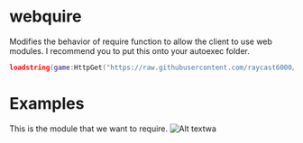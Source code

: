 # webquire
Modifies the behavior of require function to allow the client to use web modules.
I recommend you to put this onto your autoexec folder.
```lua
loadstring(game:HttpGet("https://raw.githubusercontent.com/raycast6000/webquire/main/main.luau"))()
```
# Examples
This is the module that we want to require.
![Alt textwa](https://i.imgur.com/JXnRazI.jpg "Optional title")
